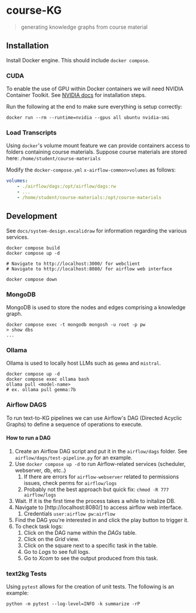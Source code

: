# course-KG
> generating knowledge graphs from course material

## Installation
Install Docker engine. This should include `docker compose`.

### CUDA
To enable the use of GPU within Docker containers we will need NVIDIA Container Toolkit. 
See [NVIDIA docs](https://docs.nvidia.com/datacenter/cloud-native/container-toolkit/latest/install-guide.html#installing-with-apt) for installation steps.

Run the following at the end to make sure everything is setup correctly:
```shell
docker run --rm --runtime=nvidia --gpus all ubuntu nvidia-smi
```

### Load Transcripts
Using `docker`'s volume mount feature we can provide containers access to folders containing course materials.
Suppose course materials are stored here: `/home/student/course-materials`

Modify the `docker-compose.yml` `x-airflow-common>volumes` as follows:
```yml
volumes:
    - ./airflow/dags:/opt/airflow/dags:rw
    - ...
    - /home/student/course-materials:/opt/course-materials
```

## Development
See `docs/system-design.excalidraw` for information regarding the various services.

```shell
docker compose build
docker compose up -d

# Navigate to http://localhost:3000/ for webclient
# Navigate to http://localhost:8080/ for airflow web interface

docker compose down
```

### MongoDB
MongoDB is used to store the nodes and edges comprising a knowledge graph.
```shell
docker compose exec -t mongodb mongosh -u root -p pw
> show dbs
...
```

### Ollama
Ollama is used to locally host LLMs such as `gemma` and `mistral`.
```shell
docker compose up -d
docker compose exec ollama bash
ollama pull <model-name>
# ex. ollama pull gemma:7b
```

### Airflow DAGS

To run text-to-KG pipelines we can use Airflow's DAG (Directed Acyclic Graphs) to define a sequence of operations to execute.

#### How to run a DAG
1. Create an Airflow DAG script and put it in the `airflow/dags` folder. See `airflow/dags/test-pipeline.py` for an example.
2. Use `docker compose up -d` to run Airflow-related services (scheduler, webserver, db, etc..)
    1. If there are errors for `airflow-webserver` related to permissions issues, check perms for `airflow/logs`
    2. Probably not the best approach but quick fix: `chmod -R 777 airflow/logs`
3. Wait. If it is the first time the process takes a while to initalize DB.
4. Navigate to [http://localhost:8080/] to access airflow web interface.
    1. Credentials `user:airflow pw:airflow`
5. Find the DAG you're interested in and click the play button to trigger it.
6. To check task logs:
    1. Click on the DAG name within the *DAGs* table.
    2. Click on the *Grid* view.
    3. Click on the square next to a specific task in the table.
    4. Go to *Logs* to see full logs.
    5. Go to *Xcom* to see the output produced from this task.


### text2kg Tests
Using `pytest` allows for the creation of unit tests. The following is an example:
```shell
python -m pytest --log-level=INFO -k summarize -rP
```